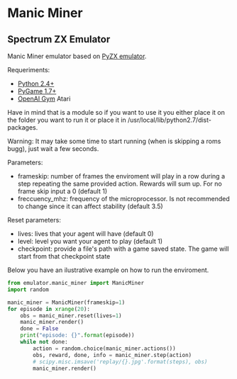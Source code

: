 # Manic Miner
## Spectrum ZX Emulator

Manic Miner emulator based on [PyZX emulator](http://www.pygame.org/project-PyZX-173-.html).

Requeriments:
- [Python 2.4+](https://www.python.org/downloads/)
- [PyGame 1.7+](http://www.pygame.org)
- [OpenAI Gym](https://gym.openai.com/) Atari 

Have in mind that is a module so if you want to use it you either place it on the folder you want to run it or place it in /usr/local/lib/python2.7/dist-packages.


Warning: It may take some time to start running (when is skipping a roms bugg), just wait a few seconds.

Parameters:
- frameskip: number of frames the enviroment will play in a row during a step repeating the same provided action. Rewards will sum up. For no frame skip input a 0 (default 1)
- freccuency_mhz: frequency of the microprocessor. Is not recommended to change since it can affect stability (default 3.5)

Reset parameters: 
- lives: lives that your agent will have (default 0)
- level: level you want your agent to play (default 1)
- checkpoint: provide a file's path with a game saved state. The game will start from that checkpoint state 

Below you have an ilustrative example on how to run the enviroment.

```python
from emulator.manic_miner import ManicMiner
import random

manic_miner = ManicMiner(frameskip=1)
for episode in xrange(20):
	obs = manic_miner.reset(lives=1)
	manic_miner.render()
	done = False
	print("episode: {}".format(episode))
	while not done:
		action = random.choice(manic_miner.actions())
		obs, reward, done, info = manic_miner.step(action)
		# scipy.misc.imsave('replay/{}.jpg'.format(steps), obs)
		manic_miner.render()
```

